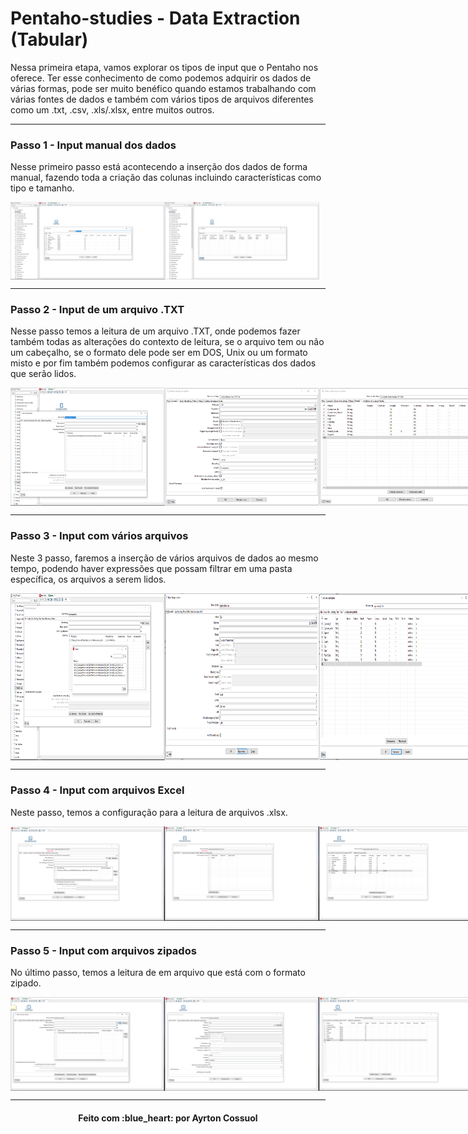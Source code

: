 # Pentaho-studies - Data Extraction (Tabular)

Nessa primeira etapa, vamos explorar os tipos de input que o Pentaho nos oferece.
Ter esse conhecimento de como podemos adquirir os dados de várias formas, pode ser muito benéfico quando estamos trabalhando com várias fontes de dados e também com vários tipos de arquivos diferentes como um .txt, .csv, .xls/.xlsx, entre muitos outros.

---
### Passo 1 - Input manual dos dados
Nesse primeiro passo está acontecendo a inserção dos dados de forma manual, fazendo toda a criação das colunas incluindo características como tipo e tamanho.
<div style="display: flex; flex-direction: 'row'; align-items: 'center';" align="center">
   <img src="./assets/Inserindo dados de forma manual_1.PNG" width="49%">
   <img src="./assets/Inserindo dados de forma manual_2.PNG" width="49%">
</div>

---
### Passo 2 - Input de um arquivo .TXT
Nesse passo temos a leitura de um arquivo .TXT, onde podemos fazer também todas as alterações do contexto de leitura, se o arquivo tem ou não um cabeçalho, se o formato dele pode ser em DOS, Unix ou um formato misto e por fim também podemos configurar as características dos dados que serão lidos.
<div style="display: flex; flex-direction: 'row'; align-items: 'center';" align="center">
   <img src="./assets/input TXT_1.PNG" width="49%">
   <img src="./assets/input TXT_2.PNG" width="49%">
   <img src="./assets/input TXT_3.PNG" width="55%">
</div>

---
### Passo 3 - Input com vários arquivos
Neste 3 passo, faremos a inserção de vários arquivos de dados ao mesmo tempo, podendo haver expressões que possam filtrar em uma pasta específica, os arquivos a serem lidos.
<div style="display: flex; flex-direction: 'row'; align-items: 'center';" align="center">
   <img src="./assets/multiple inputs_1.PNG" width="49%">
   <img src="./assets/multiple inputs_2.PNG" width="49%">
   <img src="./assets/multiple inputs_3.PNG" width="49%">
   <img src="./assets/multiple inputs_trated_file_names_1.PNG" width="49%">
   <img src="./assets/multiple inputs_trated_file_names_2.PNG" width="49%">
   <img src="./assets/multiple inputs_trated_file_names_3.PNG" width="49%">
</div>

---
### Passo 4 - Input com arquivos Excel
Neste passo, temos a configuração para a leitura de arquivos .xlsx.
<div style="display: flex; flex-direction: 'row'; align-items: 'center';" align="center">
   <img src="./assets/input file Excel_1.PNG" width="49%">
   <img src="./assets/input file Excel_2.PNG" width="49%">
   <img src="./assets/input file Excel_3.PNG" width="49%">
</div>


---
### Passo 5 - Input com arquivos zipados
No último passo, temos a leitura de em arquivo que está com o formato zipado.
<div style="display: flex; flex-direction: 'row'; align-items: 'center';" align="center">
   <img src="./assets/input zip file_1.PNG" width="49%">
   <img src="./assets/input zip file_2.PNG" width="49%">
   <img src="./assets/input zip file_3.PNG" width="49%">
</div>


---
<h4 align="center">
    Feito com :blue_heart: por Ayrton Cossuol
</h4>
